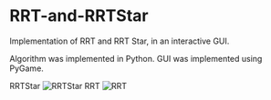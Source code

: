 # RRT-and-RRTStar
Implementation of RRT and RRT Star, in an interactive GUI.

Algorithm was implemented in Python.
GUI was implemented using PyGame.

RRTStar
![RRTStar](https://user-images.githubusercontent.com/43701095/82741924-ad981f00-9d25-11ea-9f8e-c99b43c3a667.png)
RRT
![RRT](https://user-images.githubusercontent.com/43701095/82741923-acff8880-9d25-11ea-94f8-28b3d55ad725.png)
